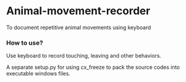 # Animal-movement-recorder
To document repetitive animal movements using keyboard
### How to use?
Use keyboard to record touching, leaving and other behaviors.

A separate setup.py for using cx_freeze to pack the source codes into executable windows files.
